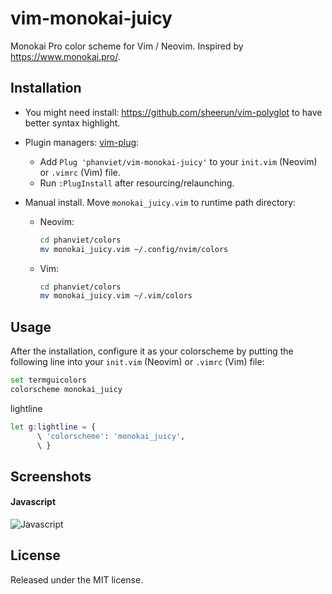 # vim-monokai-juicy

Monokai Pro color scheme for Vim / Neovim. Inspired by https://www.monokai.pro/.

## Installation

- You might need install: https://github.com/sheerun/vim-polyglot to have better syntax highlight.

- Plugin managers: [vim-plug](https://github.com/junegunn/vim-plug):
  + Add `Plug 'phanviet/vim-monokai-juicy'` to your `init.vim` (Neovim) or `.vimrc` (Vim) file.
  + Run `:PlugInstall` after resourcing/relaunching.

- Manual install. Move `monokai_juicy.vim` to runtime path directory:
  + Neovim:
	``` bash
	cd phanviet/colors
	mv monokai_juicy.vim ~/.config/nvim/colors
	```
  + Vim:
	``` bash
	cd phanviet/colors
	mv monokai_juicy.vim ~/.vim/colors
	```

## Usage

After the installation, configure it as your colorscheme by putting the following line into your `init.vim` (Neovim) or `.vimrc` (Vim) file:

``` bash
set termguicolors
colorscheme monokai_juicy
```

lightline
```bash
let g:lightline = {
      \ 'colorscheme': 'monokai_juicy',
      \ }
```
## Screenshots

#### Javascript

![Javascript](screenshots/js-preview.png?raw=true "Javascript syntax")

## License

Released under the MIT license.
